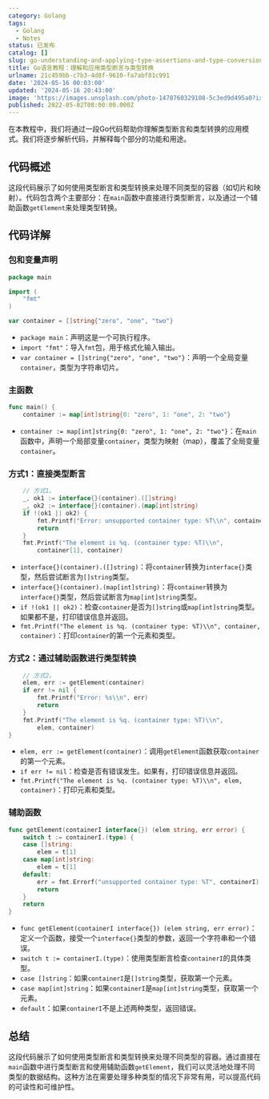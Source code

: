```yaml
---
category: Golang
tags:
  - Golang
  - Notes
status: 已发布
catalog: []
slug: go-understanding-and-applying-type-assertions-and-type-conversions
title: Go语言教程：理解和应用类型断言与类型转换
urlname: 21c459bb-c7b3-4d8f-9610-fa7abf81c991
date: '2024-05-16 00:03:00'
updated: '2024-05-16 20:43:00'
image: 'https://images.unsplash.com/photo-1478760329108-5c3ed9d495a0?ixlib=rb-4.0.3&q=85&fm=jpg&crop=entropy&cs=srgb'
published: 2022-05-02T08:00:00.000Z
---
```


在本教程中，我们将通过一段Go代码帮助你理解类型断言和类型转换的应用模式。我们将逐步解析代码，并解释每个部分的功能和用途。


## 代码概述


这段代码展示了如何使用类型断言和类型转换来处理不同类型的容器（如切片和映射）。代码包含两个主要部分：在`main`函数中直接进行类型断言，以及通过一个辅助函数`getElement`来处理类型转换。


## 代码详解


### 包和变量声明


```go
package main

import (
	"fmt"
)

var container = []string{"zero", "one", "two"}

```

- `package main`：声明这是一个可执行程序。
- `import "fmt"`：导入`fmt`包，用于格式化输入输出。
- `var container = []string{"zero", "one", "two"}`：声明一个全局变量`container`，类型为字符串切片。

### 主函数


```go
func main() {
	container := map[int]string{0: "zero", 1: "one", 2: "two"}

```

- `container := map[int]string{0: "zero", 1: "one", 2: "two"}`：在`main`函数中，声明一个局部变量`container`，类型为映射（map），覆盖了全局变量`container`。

### 方式1：直接类型断言


```go
	// 方式1。
	_, ok1 := interface{}(container).([]string)
	_, ok2 := interface{}(container).(map[int]string)
	if !(ok1 || ok2) {
		fmt.Printf("Error: unsupported container type: %T\\n", container)
		return
	}
	fmt.Printf("The element is %q. (container type: %T)\\n",
		container[1], container)

```

- `interface{}(container).([]string)`：将`container`转换为`interface{}`类型，然后尝试断言为`[]string`类型。
- `interface{}(container).(map[int]string)`：将`container`转换为`interface{}`类型，然后尝试断言为`map[int]string`类型。
- `if !(ok1 || ok2)`：检查`container`是否为`[]string`或`map[int]string`类型。如果都不是，打印错误信息并返回。
- `fmt.Printf("The element is %q. (container type: %T)\\n", container, container)`：打印`container`的第一个元素和类型。

### 方式2：通过辅助函数进行类型转换


```go
	// 方式2。
	elem, err := getElement(container)
	if err != nil {
		fmt.Printf("Error: %s\\n", err)
		return
	}
	fmt.Printf("The element is %q. (container type: %T)\\n",
		elem, container)
}

```

- `elem, err := getElement(container)`：调用`getElement`函数获取`container`的第一个元素。
- `if err != nil`：检查是否有错误发生。如果有，打印错误信息并返回。
- `fmt.Printf("The element is %q. (container type: %T)\\n", elem, container)`：打印元素和类型。

### 辅助函数


```go
func getElement(containerI interface{}) (elem string, err error) {
	switch t := containerI.(type) {
	case []string:
		elem = t[1]
	case map[int]string:
		elem = t[1]
	default:
		err = fmt.Errorf("unsupported container type: %T", containerI)
		return
	}
	return
}

```

- `func getElement(containerI interface{}) (elem string, err error)`：定义一个函数，接受一个`interface{}`类型的参数，返回一个字符串和一个错误。
- `switch t := containerI.(type)`：使用类型断言检查`containerI`的具体类型。
- `case []string`：如果`containerI`是`[]string`类型，获取第一个元素。
- `case map[int]string`：如果`containerI`是`map[int]string`类型，获取第一个元素。
- `default`：如果`containerI`不是上述两种类型，返回错误。

## 总结


这段代码展示了如何使用类型断言和类型转换来处理不同类型的容器。通过直接在`main`函数中进行类型断言和使用辅助函数`getElement`，我们可以灵活地处理不同类型的数据结构。这种方法在需要处理多种类型的情况下非常有用，可以提高代码的可读性和可维护性。

